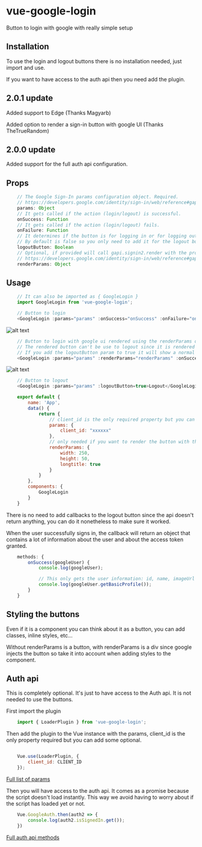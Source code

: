 # vue-google-login
Button to login with google with really simple setup


## Installation

To use the login and logout buttons there is no installation needed, just import and use.

If you want to have access to the auth api then you need add the plugin.

## 2.0.1 update

Added support to Edge (Thanks Magyarb)

Added option to render a sign-in button with google UI (Thanks TheTrueRandom)

## 2.0.0 update

Added support for the full auth api configuration.

## Props

```js
    // The Google Sign-In params configuration object. Required.
    // https://developers.google.com/identity/sign-in/web/reference#gapiauth2clientconfig    
    params: Object
    // It gets called if the action (login/logout) is successful.
    onSuccess: Function
    // It gets called if the action (login/logout) fails.
    onFailure: Function
    // It determines if the button is for logging in or for logging out.
    // By default is false so you only need to add it for the logout button
    logoutButton: Boolean
    // Optional, if provided will call gapi.signin2.render with the provided params and render a button with google UI
    // https://developers.google.com/identity/sign-in/web/reference#gapisignin2renderid-options
    renderParams: Object

```

## Usage

```js
    // It can also be imported as { GoogleLogin }
    import GoogleLogin from 'vue-google-login';

    // Button to login
    <GoogleLogin :params="params" :onSuccess="onSuccess" :onFailure="onFailure">Login</GoogleLogin>
```

![alt text](https://raw.githubusercontent.com/rmartide/vue-google-login/master/images/normal.png)

```js
    // Button to login with google ui rendered using the renderParams object
    // The rendered button can't be use to logout since it is rendered by the google api and will only login
    // If you add the logoutButton param to true it will show a normal button without styles
    <GoogleLogin :params="params" :renderParams="renderParams" :onSuccess="onSuccess" :onFailure="onFailure"></GoogleLogin>
```

![alt text](https://raw.githubusercontent.com/rmartide/vue-google-login/master/images/ui.png)

```js
    // Button to logout
    <GoogleLogin :params="params" :logoutButton=true>Logout</GoogleLogin>
```

```js
    export default {
        name: 'App',
        data() {
            return {
                // client_id is the only required property but you can add several more params, full list down bellow on the Auth api section
                params: {
                    client_id: "xxxxxx"
                },
                // only needed if you want to render the button with the google ui
                renderParams: {
                    width: 250,
                    height: 50,
                    longtitle: true
                }
            }
        },
        components: {
            GoogleLogin
        }
    }

```

There is no need to add callbacks to the logout button since the api doesn't return anything, you 
can do it nonetheless to make sure it worked.

When the user successfully signs in, the callback will return an object that contains a lot of information
about the user and about the access token granted.

```js
    methods: {
        onSuccess(googleUser) {
            console.log(googleUser);

            // This only gets the user information: id, name, imageUrl and email
            console.log(googleUser.getBasicProfile());
        }
    }
```

## Styling the buttons

Even if it is a component you can think about it as a button, you can add classes, inline styles, etc...

Without renderParams is a button, with renderParams is a div since google injects the button so take it into account when adding styles to the component.


## Auth api

This is completely optional. It's just to have access to the Auth api. It is not needed to use the buttons.

First import the plugin

```js
    import { LoaderPlugin } from 'vue-google-login';
```

Then add the plugin to the Vue instance with the params, client_id is the only property required but you can add some optional.

```js

    Vue.use(LoaderPlugin, {
        client_id: CLIENT_ID
    });
```

[Full list of params](https://developers.google.com/identity/sign-in/web/reference#gapiauth2clientconfig)

Then you will have access to the auth api.
It comes as a promise because the script doesn't load instantly.
This way we avoid having to worry about if the script has loaded yet or not.

```js
    Vue.GoogleAuth.then(auth2 => {
        console.log(auth2.isSignedIn.get());
    })
```
[Full auth api methods](https://developers.google.com/identity/sign-in/web/reference#authentication)
